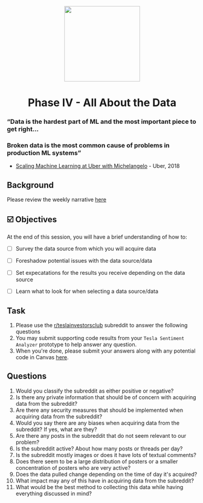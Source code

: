 <p align = "center" draggable=”false” ><img src="https://user-images.githubusercontent.com/37101144/161836199-fdb0219d-0361-4988-bf26-48b0fad160a3.png"
     width="200px"
     height="auto"/>
</p>



# <h1 align="center" id="heading">Phase IV - All About the Data</h1>


### “Data is the hardest part of ML and the most important piece to get right...
### Broken data is the most common cause of problems in production ML systems”
- [Scaling Machine Learning at Uber with Michelangelo](https://eng.uber.com/scaling-michelangelo/) - Uber, 2018

## Background
Please review the weekly narrative [here](https://www.notion.so/Week-2-Analyzing-Market-Sentiment-Phase-IV-and-V-Quality-and-Version-Control-90188b366dd94c7b81b3d9a2c6e978d1#8dd8385bcdc144428c272060ead48151)

## ☑️ Objectives
At the end of this session, you will have a brief understanding of how to:
- [ ] Survey the data source from which you will acquire data
- [ ] Foreshadow potential issues with the data source/data
- [ ] Set expecatations for the results you receive depending on the data source
- [ ] Learn what to look for when selecting a data source/data


## Task
1. Please use the [r/teslainvestorsclub](https://www.reddit.com/r/teslainvestorsclub/) subreddit to answer the following questions
2. You may submit supporting code results from your `Tesla Sentiment Analyzer` prototype to help answer any question.
3. When you're done, please submit your answers along with any potential code in Canvas [here](https://canvas.instructure.com/courses/4925439/assignments/30773647).


## Questions
1) Would you classify the subreddit as either positive or negative?
2) Is there any private information that should be of concern with acquiring data from the subreddit?
3) Are there any security measures that should be implemented when acquiring data from the subreddit?
4) Would you say there are any biases when acquiring data from the subreddit? If yes, what are they?
5) Are there any posts in the subreddit that do not seem relevant to our problem?
6) Is the subreddit active? About how many posts or threads per day?
7) Is the subreddit mostly images or does it have lots of textual comments?
8) Does there seem to be a large distribution of posters or a smaller concentration of posters who are very active?
9) Does the data pulled change depending on the time of day it's acquired?
10) What impact may any of this have in acquiring data from the subreddit?
11) What would be the best method to collecting this data while having everything discussed in mind?
